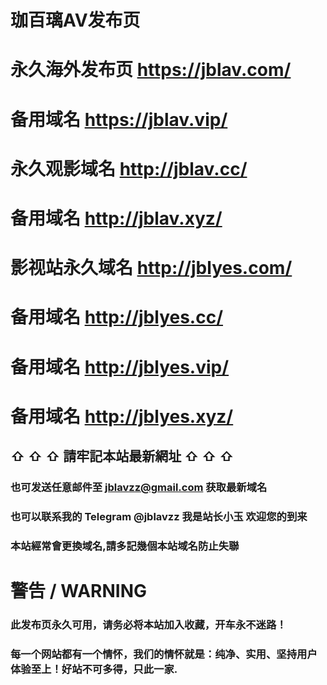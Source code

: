 # 珈百璃AV发布页

# 永久海外发布页 https://jblav.com/
# 备用域名 https://jblav.vip/

# 永久观影域名 http://jblav.cc/
# 备用域名 http://jblav.xyz/

# 影视站永久域名 http://jblyes.com/
# 备用域名 http://jblyes.cc/
# 备用域名 http://jblyes.vip/
# 备用域名 http://jblyes.xyz/


## ⇧ ⇧ ⇧ 請牢記本站最新網址 ⇧ ⇧ ⇧

### 也可发送任意邮件至 jblavzz@gmail.com 获取最新域名 
### 也可以联系我的 Telegram @jblavzz 我是站长小玉 欢迎您的到来
### 本站經常會更換域名,請多記幾個本站域名防止失聯

# 警告 / WARNING

### 此发布页永久可用，请务必将本站加入收藏，开车永不迷路！
### 每一个网站都有一个情怀，我们的情怀就是：纯净、实用、坚持用户体验至上！好站不可多得，只此一家.
